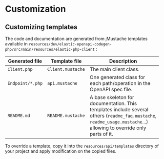 # Customization

## Customizing templates

The code and documentation are generated from jMustache templates available in `resources/dev/elastic-openapi-codegen-php/src/main/resources/elastic-php-client` :

Generated file   | Template file      | Description
---------------- | -------------------| ----------------------
`Client.php`     | `Client.mustache ` | The main client class.
`Endpoint/*.php` | `api.mustache `    | One generated class for each path/operation in the OpenAPI spec file.
`README.md`      | `README.mustache ` | A base skeleton for documentation. This templates include several others (`readme_faq.mustache`, `readme_usage.mustache`...) allowing to override only parts of it.

To override a template, copy it into the `resources/api/templates` directory of your project and apply modification on the copied files.
